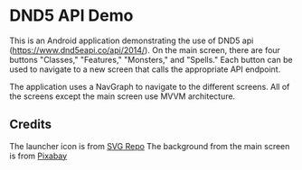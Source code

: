 # DND5 API Demo

This is an Android application demonstrating the use of DND5 
api (https://www.dnd5eapi.co/api/2014/). On the main screen, 
there are four buttons "Classes," "Features," "Monsters," and 
"Spells." Each button can be used to navigate to a new screen 
that calls the appropriate API endpoint.

The application uses a NavGraph to navigate to the different screens.
All of the screens except the main screen use MVVM architecture.


## Credits
The launcher icon is from [SVG Repo](https://www.svgrepo.com/svg/322179/dice-twenty-faces-one)
The background from the main screen is from [Pixabay](https://pixabay.com/photos/incantation-conjuration-spell-5337079/)

